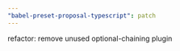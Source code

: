 ```yaml
---
"babel-preset-proposal-typescript": patch
---
```


refactor: remove unused optional-chaining plugin
